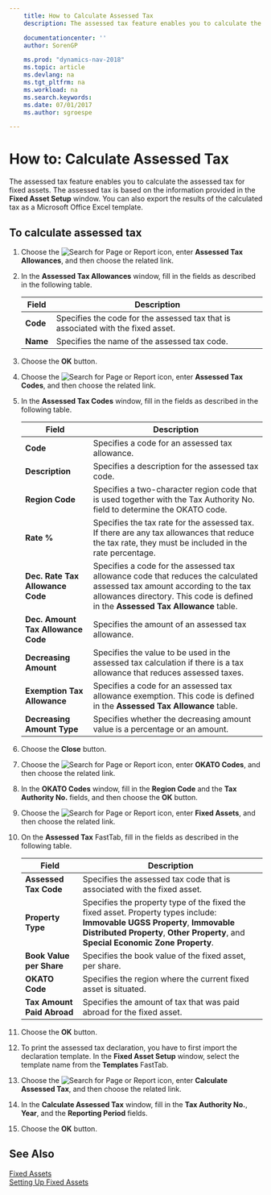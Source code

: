 ```yaml
---
    title: How to Calculate Assessed Tax
    description: The assessed tax feature enables you to calculate the assessed tax for fixed assets. The assessed tax is based on the information provided in the **Fixed Asset Setup** window.

    documentationcenter: ''
    author: SorenGP

    ms.prod: "dynamics-nav-2018"
    ms.topic: article
    ms.devlang: na
    ms.tgt_pltfrm: na
    ms.workload: na
    ms.search.keywords:
    ms.date: 07/01/2017
    ms.author: sgroespe

---
```

# How to: Calculate Assessed Tax
The assessed tax feature enables you to calculate the assessed tax for fixed assets. The assessed tax is based on the information provided in the **Fixed Asset Setup** window. You can also export the results of the calculated tax as a Microsoft Office Excel template.  

## To calculate assessed tax  

1.  Choose the ![Search for Page or Report](../../media/ui-search/search_small.png "Search for Page or Report icon") icon, enter **Assessed Tax Allowances**, and then choose the related link.  
2.  In the **Assessed Tax Allowances** window, fill in the fields as described in the following table.  

    |Field|Description|  
    |---------------------------------|---------------------------------------|  
    |**Code**|Specifies the code for the assessed tax that is associated with the fixed asset.|  
    |**Name**|Specifies the name of the assessed tax code.|  

3.  Choose the **OK** button.  
4.  Choose the ![Search for Page or Report](../../media/ui-search/search_small.png "Search for Page or Report icon") icon, enter **Assessed Tax Codes**, and then choose the related link.  
5.  In the **Assessed Tax Codes** window, fill in the fields as described in the following table.  

    |Field|Description|  
    |---------------------------------|---------------------------------------|  
    |**Code**|Specifies a code for an assessed tax allowance.|  
    |**Description**|Specifies a description for the assessed tax code.|  
    |**Region Code**|Specifies a two-character region code that is used together with the Tax Authority No. field to determine the OKATO code.|  
    |**Rate %**|Specifies the tax rate for the assessed tax. If there are any tax allowances that reduce the tax rate, they must be included in the rate percentage.|  
    |**Dec. Rate Tax Allowance Code**|Specifies a code for the assessed tax allowance code that reduces the calculated assessed tax amount according to the tax allowances directory. This code is defined in the **Assessed Tax Allowance** table.|  
    |**Dec. Amount Tax Allowance Code**|Specifies the amount of an assessed tax allowance.|  
    |**Decreasing Amount**|Specifies the value to be used in the assessed tax calculation if there is a tax allowance that reduces assessed taxes.|  
    |**Exemption Tax Allowance**|Specifies a code for an assessed tax allowance exemption. This code is defined in the **Assessed Tax Allowance** table.|  
    |**Decreasing Amount Type**|Specifies whether the decreasing amount value is a percentage or an amount.|  

6.  Choose the **Close** button.  
7.  Choose the ![Search for Page or Report](../../media/ui-search/search_small.png "Search for Page or Report icon") icon, enter **OKATO Codes**, and then choose the related link.  
8.  In the **OKATO Codes** window, fill in the **Region Code** and the **Tax Authority No.** fields, and then choose the **OK** button.  
9. Choose the ![Search for Page or Report](../../media/ui-search/search_small.png "Search for Page or Report icon") icon, enter **Fixed Assets**, and then choose the related link.  
10. On the **Assessed Tax** FastTab, fill in the fields as described in the following table.  

    |Field|Description|  
    |---------------------------------|---------------------------------------|  
    |**Assessed Tax Code**|Specifies the assessed tax code that is associated with the fixed asset.|  
    |**Property Type**|Specifies the property type of the fixed the fixed asset. Property types include: **Immovable UGSS Property**, **Immovable Distributed Property**, **Other Property**, and **Special Economic Zone Property**.|  
    |**Book Value per Share**|Specifies the book value of the fixed asset, per share.|  
    |**OKATO Code**|Specifies the region where the current fixed asset is situated.|  
    |**Tax Amount Paid Abroad**|Specifies the amount of tax that was paid abroad for the fixed asset.|  

11. Choose the **OK** button.  
12. To print the assessed tax declaration, you have to first import the declaration template. In the **Fixed Asset Setup** window, select the template name from the **Templates** FastTab.  
13. Choose the ![Search for Page or Report](../../media/ui-search/search_small.png "Search for Page or Report icon") icon, enter **Calculate Assessed Tax**, and then choose the related link.  
14. In the **Calculate Assessed Tax** window, fill in the **Tax Authority No.**, **Year**, and the **Reporting Period** fields.  
15. Choose the **OK** button.  

## See Also  
 [Fixed Assets](../../fa-manage.md)  
 [Setting Up Fixed Assets](../../fa-setup.md)
